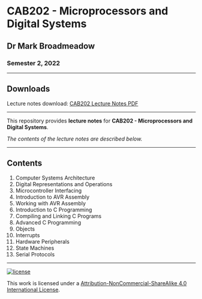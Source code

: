 # CAB202 - Microprocessors and Digital Systems

## Dr Mark Broadmeadow

### Semester 2, 2022

---

## Downloads

Lecture notes download: [CAB202 Lecture Notes PDF](https://www.github.com/Tarang74/CAB202/raw/main/CAB202%20Lecture%20Notes.pdf)

---

This repository provides **lecture notes** for **CAB202 - Microprocessors and Digital Systems**.

*The contents of the lecture notes are described below.*

---

## Contents

1. Computer Systems Architecture
2. Digital Representations and Operations
3. Microcontroller Interfacing
4. Introduction to AVR Assembly
5. Working with AVR Assembly
6. Introduction to C Programming
7. Compiling and Linking C Programs
8. Advanced C Programming
9. Objects
10. Interrupts
11. Hardware Peripherals
12. State Machines
13. Serial Protocols

---

[![license](https://forthebadge.com/images/badges/cc-nc-sa.svg)](http://creativecommons.org/licenses/by-nc-sa/4.0/)

This work is licensed under a [Attribution-NonCommercial-ShareAlike 4.0 International License](http://creativecommons.org/licenses/by-nc-sa/4.0/).

